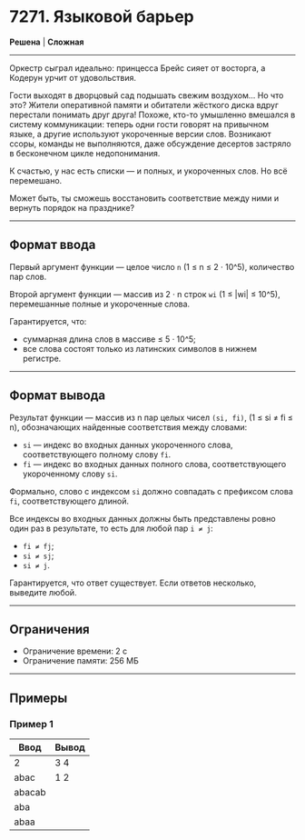 # 7271. Языковой барьер

**Решена** | **Сложная**

---

Оркестр сыграл идеально: принцесса Брейс сияет от восторга, а Кодерун урчит от удовольствия.

Гости выходят в дворцовый сад подышать свежим воздухом... Но что это? Жители оперативной памяти и обитатели жёсткого диска вдруг перестали понимать друг друга! Похоже, кто-то умышленно вмешался в систему коммуникации: теперь одни гости говорят на привычном языке, а другие используют укороченные версии слов. Возникают ссоры, команды не выполняются, даже обсуждение десертов застряло в бесконечном цикле недопонимания.

К счастью, у нас есть списки — и полных, и укороченных слов. Но всё перемешано.

Может быть, ты сможешь восстановить соответствие между ними и вернуть порядок на празднике?

---

## Формат ввода

Первый аргумент функции — целое число `n` (1 ≤ n ≤ 2 · 10^5), количество пар слов.

Второй аргумент функции — массив из 2 · n строк `wi` (1 ≤ |wi| ≤ 10^5), перемешанные полные и укороченные слова.

Гарантируется, что:
- суммарная длина слов в массиве ≤ 5 · 10^5;
- все слова состоят только из латинских символов в нижнем регистре.

---

## Формат вывода

Результат функции — массив из n пар целых чисел `(si, fi)`, (1 ≤ si ≠ fi ≤ n), обозначающих найденные соответствия между словами:
- `si` — индекс во входных данных укороченного слова, соответствующего полному слову `fi`.
- `fi` — индекс во входных данных полного слова, соответствующего укороченному слову `si`.

Формально, слово с индексом `si` должно совпадать с префиксом слова `fi`, соответствующего длиной.

Все индексы во входных данных должны быть представлены ровно один раз в результате, то есть для любой пар `i ≠ j`:
- `fi ≠ fj`;
- `si ≠ sj`;
- `si ≠ j`.

Гарантируется, что ответ существует. Если ответов несколько, выведите любой.

---

## Ограничения

- Ограничение времени: 2 c
- Ограничение памяти: 256 МБ


---
## Примеры

### Пример 1

| Ввод | Вывод |
|-------|--------|
| 2      |  3 4     |
|abac    |   1 2   |
|abacab  |      |
|aba    |      |
|abaa  |       |
